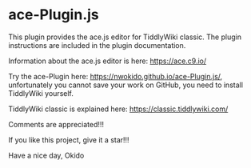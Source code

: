 # ace-Plugin.js
This plugin provides the ace.js editor for TiddlyWiki classic.
The plugin instructions are included in the plugin documentation.

Information about the ace.js editor is here: https://ace.c9.io/

Try the ace-Plugin here: https://nwokido.github.io/ace-Plugin.js/, unfortunately you cannot save your work on GitHub, you need to install TiddlyWiki yourself.

TiddlyWiki classic is explained here: https://classic.tiddlywiki.com/

Comments are appreciated!!!

If you like this project, give it a star!!!

Have a nice day, Okido
